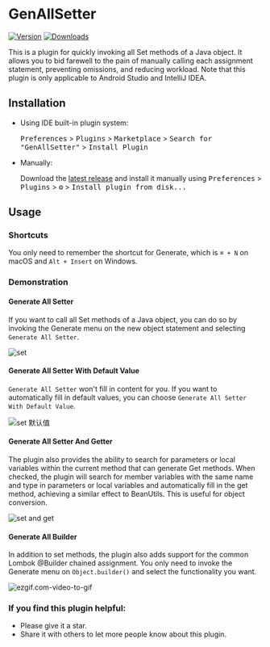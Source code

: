 # GenAllSetter
[![Version](https://img.shields.io/jetbrains/plugin/v/13688-genallsetter.svg)](https://plugins.jetbrains.com/plugin/13688-genallsetter)
[![Downloads](https://img.shields.io/jetbrains/plugin/d/13688-genallsetter.svg)](https://plugins.jetbrains.com/plugin/13688-genallsetter)

This is a plugin for quickly invoking all Set methods of a Java object. It allows you to bid farewell to the pain of manually calling each assignment statement, preventing omissions, and reducing workload. Note that this plugin is only applicable to Android Studio and IntelliJ IDEA.

## Installation

- Using IDE built-in plugin system:
  
  <kbd>Preferences</kbd> > <kbd>Plugins</kbd> > <kbd>Marketplace</kbd> > <kbd>Search for "GenAllSetter"</kbd> >
  <kbd>Install Plugin</kbd>
  
- Manually:

  Download the [latest release](https://github.com/TonyPhoneix/genallsetter2kt/releases/latest) and install it manually using
  <kbd>Preferences</kbd> > <kbd>Plugins</kbd> > <kbd>⚙️</kbd> > <kbd>Install plugin from disk...</kbd>
  
## Usage

### Shortcuts

You only need to remember the shortcut for Generate, which is `⌘ + N` on macOS and `Alt + Insert` on Windows.

### Demonstration

#### Generate All Setter 

If you want to call all Set methods of a Java object, you can do so by invoking the Generate menu on the new object statement and selecting `Generate All Setter`.

![set](https://tva1.sinaimg.cn/large/007S8ZIlgy1gide98s6wng30go0km0yp.gif)

#### Generate All Setter With Default Value

`Generate All Setter` won't fill in content for you. If you want to automatically fill in default values, you can choose `Generate All Setter With Default Value`.

![set 默认值](https://tva1.sinaimg.cn/large/007S8ZIlgy1gideb8a62zg30go0kmjzi.gif)

#### Generate All Setter And Getter

The plugin also provides the ability to search for parameters or local variables within the current method that can generate Get methods. When checked, the plugin will search for member variables with the same name and type in parameters or local variables and automatically fill in the get method, achieving a similar effect to BeanUtils. This is useful for object conversion.

![set and get](https://tva1.sinaimg.cn/large/007S8ZIlgy1gidefncktlg30go0kmnpd.gif)



#### Generate All Builder

In addition to set methods, the plugin also adds support for the common Lombok @Builder chained assignment. You only need to invoke the Generate menu on `Object.builder()` and select the functionality you want.

![ezgif.com-video-to-gif](https://tva1.sinaimg.cn/large/007S8ZIlgy1gidejc9wr1g30go0km4l3.gif)



### If you find this plugin helpful:

- Please give it a star.
- Share it with others to let more people know about this plugin.
